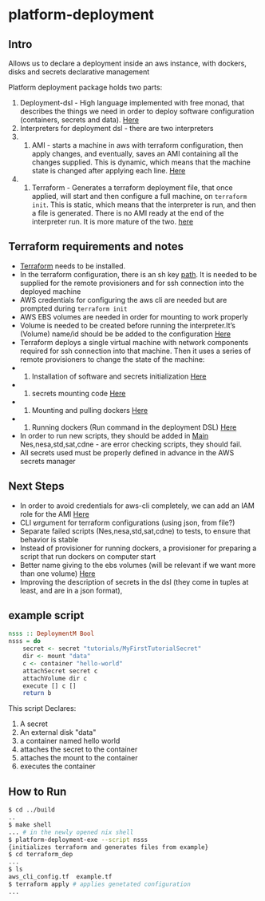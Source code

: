 # platform-deployment

## Intro

Allows us to declare a deployment inside an aws instance, with dockers, disks and secrets declarative management

Platform deployment package holds two parts:

1. Deployment-dsl - High language implemented with free monad, that describes the things we need in order to deploy software configuration (containers, secrets and data). [Here](src/Atidot/Platform/Deployment.hs)
1. Interpreters for deployment dsl - there are two interpreters
1. 1. AMI - starts a machine in aws with terraform configuration, then apply changes, and eventually, saves an AMI containing all the changes supplied. This is dynamic, which means that the machine state is changed after applying each line. [Here](src/Atidot/Platform/Deployment/Interpreter/AMI.hs)
1. 1. Terraform - Generates a terraform deployment file, that once applied, will start and then configure a full machine, on `terraform init`. This is static, which means that the interpreter is run, and then a file is generated. There is no AMI ready at the end of the interpreter run. It is more mature of the two. [here](https://github.com/Atidot/platform/blob/deployment/platform-deployment/src/Atidot/Platform/Deployment/Interpreter/Terraform.hs)

## Terraform requirements and notes

* [Terraform](https://www.terraform.io/) needs to be installed.
* In the terraform configuration, there is an sh key [path](src/Atidot/Platform/Deployment/Interpreter/AMI/Types/Default.hs#L23). It is needed to be supplied for the remote provisioners and for ssh connection into the deployed machine
* AWS credentials for configuring the aws cli are needed but are prompted during `terraform init`
* AWS EBS volumes are needed in order for mounting to work properly
* Volume is needed to be created before running the interpreter.It’s (Volume) name/id should be be added to the configuration [Here](src/Atidot/Platform/Deployment/Interpreter/Terraform/Template.hs#L26)
* Terraform deploys a single virtual machine with network components required for ssh connection into that machine. Then it uses a series of remote provisioners to change the state of the machine:
* 1. Installation of software and secrets initialization [Here](src/Atidot/Platform/Deployment/Interpreter/Terraform/Template.hs#L85)
* 1.  secrets mounting code [Here](src/Atidot/Platform/Deployment/Interpreter/Terraform/Template.hs#L110)
* 1. Mounting and pulling dockers [Here](src/Atidot/Platform/Deployment/Interpreter/Terraform/Template.hs#L156)
* 1. Running dockers (Run command in the deployment DSL) [Here](src/Atidot/Platform/Deployment/Interpreter/Terraform/Template.hs#L189)
* In order to run new scripts, they should be added in [Main](app/Main.hs#L27)
Nes,nesa,std,sat,cdne - are error checking scripts, they should fail.
* All secrets used must be properly defined in advance in the AWS secrets manager

## Next Steps

* In order to avoid credentials for aws-cli completely, we can add an IAM role for the AMI [Here](https://dzone.com/articles/aws-secret-manager-protect-your-secrets-in-applica)
* CLI שrgument for terraform configurations (using json, from file?)
* Separate failed scripts (Nes,nesa,std,sat,cdne) to tests, to ensure that behavior is stable
* Instead of provisioner for running dockers, a provisioner for preparing a script that run dockers on computer start
* Better name giving to the ebs volumes (will be relevant if we want more than one volume) [Here](src/Atidot/Platform/Deployment/Interpreter/Terraform/Template.hs#L44)
* Improving the description of secrets in the dsl (they come in tuples at least, and are in a json format),

## example script

``` haskell
nsss :: DeploymentM Bool
nsss = do
    secret <- secret "tutorials/MyFirstTutorialSecret"
    dir <- mount "data"
    c <- container "hello-world"
    attachSecret secret c
    attachVolume dir c
    execute [] c []
    return b
```

This script Declares:

1. A secret
2. An external disk "data"
3. a container named hello world
4. attaches the secret to the container
5. attaches the mount to the container
6. executes the container

## How to Run

``` bash
$ cd ../build
..
$ make shell
... # in the newly opened nix shell
$ platform-deployment-exe --script nsss
{initializes terraform and generates files from example}
$ cd terraform_dep
...
$ ls
aws_cli_config.tf  example.tf
$ terraform apply # applies genetated configuration
...
```
